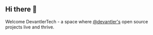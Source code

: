 ## Hi there 👋

Welcome DevantlerTech - a space where [@devantler's](https://github.com) open source projects live and thrive.
